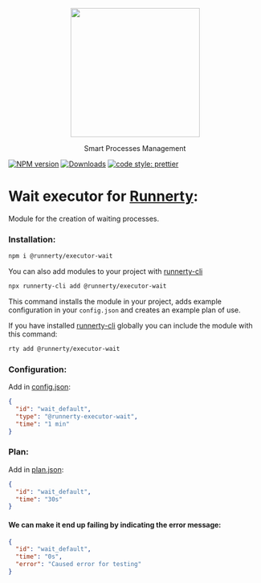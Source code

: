 <p align="center">
  <a href="http://runnerty.io">
    <img height="257" src="https://runnerty.io/assets/header/logo-stroked.png">
  </a>
  <p align="center">Smart Processes Management</p>
</p>

[![NPM version][npm-image]][npm-url] [![Downloads][downloads-image]][npm-url]
<a href="#badge">
  <img alt="code style: prettier" src="https://img.shields.io/badge/code_style-prettier-ff69b4.svg">
</a>

# Wait executor for [Runnerty]:
Module for the creation of waiting processes.
### Installation:
```bash
npm i @runnerty/executor-wait
```

You can also add modules to your project with [runnerty-cli]

```bash
npx runnerty-cli add @runnerty/executor-wait
```

This command installs the module in your project, adds example configuration in your `config.json` and creates an example plan of use.

If you have installed [runnerty-cli] globally you can include the module with this command:

```bash
rty add @runnerty/executor-wait
```
### Configuration:
Add in [config.json]:
```json
{
  "id": "wait_default",
  "type": "@runnerty-executor-wait",
  "time": "1 min"
}
```
### Plan:
Add in [plan.json]:
```json
{
  "id": "wait_default",
  "time": "30s"
}
```
#### We can make it end up failing by indicating the error message:
```json
{
  "id": "wait_default",
  "time": "0s",
  "error": "Caused error for testing"
}
```

[Runnerty]: http://www.runnerty.io
[downloads-image]: https://img.shields.io/npm/dm/@runnerty/executor-wait.svg
[npm-url]: https://www.npmjs.com/package/@runnerty/executor-wait
[npm-image]: https://img.shields.io/npm/v/@runnerty/executor-wait.svg
[config.json]: http://docs.runnerty.io/config/
[plan.json]: http://docs.runnerty.io/plan/
[runnerty-cli]: https://www.npmjs.com/package/runnerty-cli

